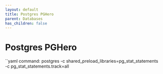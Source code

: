 ```yaml
---
layout: default
title: Postgres PGHero
parent: Databases
has_children: false
---
```


# Postgres PGHero

``yaml
command: postgres -c shared_preload_libraries=pg_stat_statements -c pg_stat_statements.track=all
```

